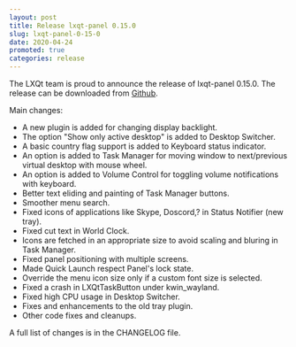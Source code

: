 ```yaml
---
layout: post
title: Release lxqt-panel 0.15.0
slug: lxqt-panel-0-15-0
date: 2020-04-24
promoted: true
categories: release
---
```

The LXQt team is proud to announce the release of lxqt-panel 0.15.0.
The release can be downloaded from [Github](https://github.com/lxqt/lxqt-panel/releases).

Main changes:

 * A new plugin is added for changing display backlight.
 * The option "Show only active desktop" is added to Desktop Switcher.
 * A basic country flag support is added to Keyboard status indicator.
 * An option is added to Task Manager for moving window to next/previous virtual desktop with mouse wheel.
 * An option is added to Volume Control for toggling volume notifications with keyboard.
 * Better text eliding and painting of Task Manager buttons.
 * Smoother menu search.
 * Fixed icons of applications like Skype, Doscord,? in Status Notifier (new tray).
 * Fixed cut text in World Clock.
 * Icons are fetched in an appropriate size to avoid scaling and bluring in Task Manager.
 * Fixed panel positioning with multiple screens.
 * Made Quick Launch respect Panel's lock state.
 * Override the menu icon size only if a custom font size is selected.
 * Fixed a crash in LXQtTaskButton under kwin_wayland.
 * Fixed high CPU usage in Desktop Switcher.
 * Fixes and enhancements to the old tray plugin.
 * Other code fixes and cleanups.


A full list of changes is in the CHANGELOG file.
